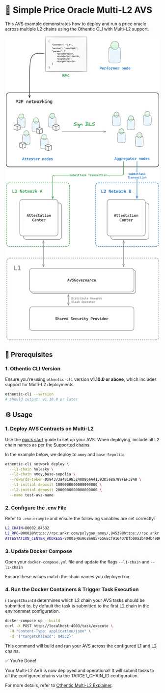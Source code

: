 # 🧮 Simple Price Oracle Multi-L2 AVS

This AVS example demonstrates how to deploy and run a price oracle across multiple L2 chains using the Othentic CLI with Multi-L2 support.

![Multi L2](./image.png)

## 🚀 Prerequisites

### 1. Othentic CLI Version

Ensure you're using `othentic-cli` version **v1.10.0 or above**, which includes support for Multi-L2 deployments.

```bash
othentic-cli --version
# Should output: v1.10.0 or later
```


## ⚙️ Usage

### 1. Deploy AVS Contracts on Multi-L2
Use the [quick start](https://docs.othentic.xyz/main/avs-framework/quick-start) guide to set up your AVS. When deploying, include all L2 chain names as per the [Supported chains](https://docs.othentic.xyz/main/avs-framework/supported-networks).

In the example below, we deploy to `amoy` and `base-Sepolia`:

```bash
othentic-cli network deploy \
  --l1-chain holesky \
  --l2-chain amoy,base-sepolia \
  --rewards-token 0x94373a4919B3240D86eA41593D5eBa789FEF3848 \
  --l1-initial-deposit 1000000000000000000 \
  --l2-initial-deposit 2000000000000000000 \
  --name test-avs-name
```

### 2. Configure the .env File

Refer to `.env.example` and ensure the following variables are set correctly:

```bash
L2_CHAIN=80002,84532
L2_RPC=80002@https://rpc.ankr.com/polygon_amoy/,84532@https://rpc.ankr.com/base_sepolia/
ATTESTATION_CENTER_ADDRESS=80002@0x968aA85F556ECf9164D7Dfb00a3b404b4eD6dEc0,84532@0x5F2b17764986Da7Fa0a8E96f81B3C8244116aB3F
```



### 3. Update Docker Compose
Open your `docker-compose.yml` file and update the flags `--l1-chain` and `--l2-chain`

Ensure these values match the chain names you deployed on.

### 4. Run the Docker Containers & Trigger Task Execution

ℹ️ `targetChainId` determines which L2 chain your AVS tasks should be submitted to, by default the task is submitted to the first L2 chain in the environmnet configuration.

```bash
docker-compose up --build
curl -X POST http://localhost:4003/task/execute \
  -H "Content-Type: application/json" \
  -d '{"targetChainId": 84532}'
```
This command will build and run your AVS across the configured L1 and L2 chains.



✅ You're Done!

Your Multi-L2 AVS is now deployed and operational! It will submit tasks to all the configured chains via the TARGET_CHAIN_ID configuration.

For more details, refer to [Othentic Multi-L2 Explainer](https://docs.othentic.xyz/main/avs-framework/explainers/multi-l2s).

